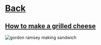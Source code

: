 # [Back](../README.md)

## [How to make a grilled cheese](https://www.gordonramsay.com/gr/recipes/grilledcheese/)
![gordon ramsey making sandwich](https://www.gordonramsay.com/assets/Uploads/_resampled/CroppedFocusedImage108081050-50-websitesandwich.png)